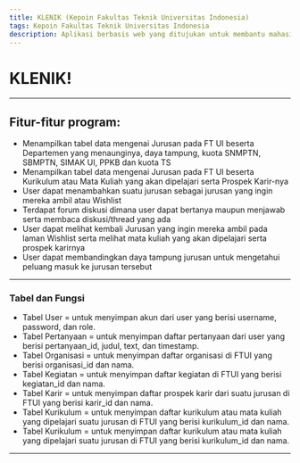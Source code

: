 ```yaml
---
title: KLENIK (Kepoin Fakultas Teknik Universitas Indonesia)
tags: Kepoin Fakultas Teknik Universitas Indonesia
description: Aplikasi berbasis web yang ditujukan untuk membantu mahasiswa maupun non-mahasiswa untuk mengetahui hal yang lebih banyak mengenai Fakultas Teknik Universitas Indonesia.
---
```


# KLENIK!
---
## Fitur-fitur program:

- Menampilkan tabel data mengenai Jurusan pada FT UI beserta Departemen yang menaunginya, daya tampung, kuota SNMPTN, SBMPTN, SIMAK UI, PPKB dan kuota TS
- Menampilkan tabel data mengenai Jurusan pada FT UI beserta Kurikulum atau Mata Kuliah yang akan dipelajari serta Prospek Karir-nya
- User dapat menambahkan suatu jurusan sebagai jurusan yang ingin mereka ambil atau Wishlist 
- Terdapat forum diskusi dimana user dapat bertanya maupun menjawab serta membaca diskusi/thread yang ada
- User dapat melihat kembali Jurusan yang ingin mereka ambil pada laman Wishlist serta melihat mata kuliah yang akan dipelajari serta prospek karirnya
- User dapat membandingkan daya tampung jurusan untuk mengetahui peluang masuk ke jurusan tersebut

---

### Tabel dan Fungsi

  - Tabel User = untuk menyimpan akun dari user yang berisi username, password, dan role.
  - Tabel Pertanyaan = untuk menyimpan daftar pertanyaan dari user yang berisi pertanyaan_id, judul, text, dan timestamp.
  - Tabel Organisasi = untuk menyimpan daftar organisasi di FTUI yang berisi organisasi_id dan nama.
  - Tabel Kegiatan = untuk menyimpan daftar kegiatan di FTUI yang berisi kegiatan_id dan nama.
  - Tabel Karir = untuk menyimpan daftar prospek karir dari suatu jurusan di FTUI yang berisi karir_id dan nama.
  - Tabel Kurikulum = untuk menyimpan daftar kurikulum atau mata kuliah yang dipelajari suatu jurusan di FTUI yang berisi kurikulum_id dan nama.
  - Tabel Kurikulum = untuk menyimpan daftar kurikulum atau mata kuliah yang dipelajari suatu jurusan di FTUI yang berisi kurikulum_id dan nama.
---